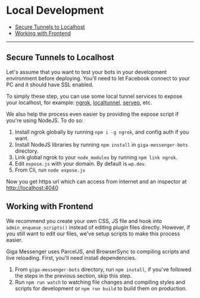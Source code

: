 # Local Development
- [Secure Tunnels to Localhost](#secure-tunnels-to-localhost)
- [Working with Frontend](#working-with-frontend)

***

<a name="secure-tunnels-to-localhost"></a>
## Secure Tunnels to Localhost

Let's assume that you want to test your bots in your development environment before deploying. You'll need to let Facebook connect to your PC and it should have SSL enabled.

To simply these step, you can use some local tunnel services to expose your localhost, for example: [ngrok](https://ngrok.com), [localtunnel](https://localtunnel.me), [serveo](https://serveo.net/), etc.

We also help the process even easier by providing the expose script if you're using NodeJS. To do so:

1. Install ngrok globally by running `npm i -g ngrok`, and config auth if you want.
1. Install NodeJS libraries by running `npm install` in `giga-messenger-bots` directory.
1. Link global ngrok to your `node_modules` by running `npm link ngrok`.
1. Edit `expose.js` with your domain. By default is `wp.dev`.
1. From Cli, run `node expose.js`

Now you get https url which can access from internet and an inspector at [http://localhost:4040](http://localhost:4040)

<a name="working-with-frontend"></a>
## Working with Frontend
We recommend you create your own CSS, JS file and hook into `admin_enqueue_scripts()` instead of editing plugin files directly. However, if you still want to edit our files, we've setup scripts to make this process easier.

Giga Messenger uses ParcelJS, and BrowserSync to compiling scripts and live reloading. First, you'll need install dependencies.

1. From `giga-messenger-bots` directory, run `npm install`, if you've followed the steps in the previous section, skip this step.
1. Run `npm run watch` to watching file changes and compiling styles and scripts for development or `npm run build` to build them on production.